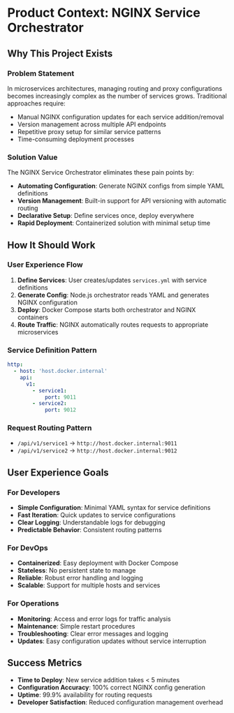 # Product Context: NGINX Service Orchestrator

## Why This Project Exists

### Problem Statement
In microservices architectures, managing routing and proxy configurations becomes increasingly complex as the number of services grows. Traditional approaches require:
- Manual NGINX configuration updates for each service addition/removal
- Version management across multiple API endpoints
- Repetitive proxy setup for similar service patterns
- Time-consuming deployment processes

### Solution Value
The NGINX Service Orchestrator eliminates these pain points by:
- **Automating Configuration**: Generate NGINX configs from simple YAML definitions
- **Version Management**: Built-in support for API versioning with automatic routing
- **Declarative Setup**: Define services once, deploy everywhere
- **Rapid Deployment**: Containerized solution with minimal setup time

## How It Should Work

### User Experience Flow
1. **Define Services**: User creates/updates `services.yml` with service definitions
2. **Generate Config**: Node.js orchestrator reads YAML and generates NGINX configuration
3. **Deploy**: Docker Compose starts both orchestrator and NGINX containers
4. **Route Traffic**: NGINX automatically routes requests to appropriate microservices

### Service Definition Pattern
```yaml
http:
  - host: 'host.docker.internal'
    api:
      v1:
        - service1:
            port: 9011
        - service2:
            port: 9012
```

### Request Routing Pattern
- `/api/v1/service1` → `http://host.docker.internal:9011`
- `/api/v1/service2` → `http://host.docker.internal:9012`

## User Experience Goals

### For Developers
- **Simple Configuration**: Minimal YAML syntax for service definitions
- **Fast Iteration**: Quick updates to service configurations
- **Clear Logging**: Understandable logs for debugging
- **Predictable Behavior**: Consistent routing patterns

### For DevOps
- **Containerized**: Easy deployment with Docker Compose
- **Stateless**: No persistent state to manage
- **Reliable**: Robust error handling and logging
- **Scalable**: Support for multiple hosts and services

### For Operations
- **Monitoring**: Access and error logs for traffic analysis
- **Maintenance**: Simple restart procedures
- **Troubleshooting**: Clear error messages and logging
- **Updates**: Easy configuration updates without service interruption

## Success Metrics
- **Time to Deploy**: New service addition takes < 5 minutes
- **Configuration Accuracy**: 100% correct NGINX config generation
- **Uptime**: 99.9% availability for routing requests
- **Developer Satisfaction**: Reduced configuration management overhead